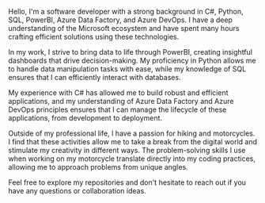 Hello, I'm a software developer with a strong background in C#, Python, SQL, PowerBI, Azure Data Factory, and Azure DevOps. 
I have a deep understanding of the Microsoft ecosystem and have spent many hours crafting efficient solutions using these technologies.

In my work, I strive to bring data to life through PowerBI, creating insightful dashboards that drive decision-making. 
My proficiency in Python allows me to handle data manipulation tasks with ease, while my knowledge of SQL ensures that I can efficiently interact with databases.

My experience with C# has allowed me to build robust and efficient applications, and my understanding of Azure Data Factory and Azure DevOps principles 
ensures that I can manage the lifecycle of these applications, from development to deployment.

Outside of my professional life, I have a passion for hiking and motorcycles. I find that these activities allow me to take a break from the digital world and stimulate my creativity in different ways. 
The problem-solving skills I use when working on my motorcycle translate directly into my coding practices, allowing me to approach problems from unique angles.

Feel free to explore my repositories and don't hesitate to reach out if you have any questions or collaboration ideas.

<!---
JoshMcCode/JoshMcCode is a ✨ special ✨ repository because its `README.md` (this file) appears on your GitHub profile.
You can click the Preview link to take a look at your changes.
--->
